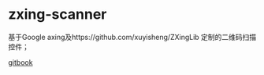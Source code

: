 # zxing-scanner
基于Google axing及https://github.com/xuyisheng/ZXingLib
定制的二维码扫描控件；

[gitbook](https://zhiqiang9207.gitbooks.io/baseon-google-zxing-lib/content/)
